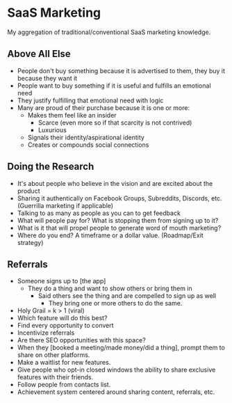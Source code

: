 # SaaS Marketing
My aggregation of traditional/conventional SaaS marketing knowledge.

## Above All Else
* People don't buy something because it is advertised to them, they buy it because they want it
* People want to buy something if it is useful and fulfills an emotional need
* They justify fulfilling that emotional need with logic
* Many are proud of their purchase because it is one or more:
  * Makes them feel like an insider
    * Scarce (even more so if that scarcity is not contrived)
    * Luxurious
  * Signals their identity/aspirational identity
  * Creates or compounds social connections

## Doing the Research
* It's about people who believe in the vision and are excited about the product
* Sharing it authentically on Facebook Groups, Subreddits, Discords, etc. (Guerrilla marketing if applicable)
* Talking to as many as people as you can to get feedback
* What will people pay for? What is stopping them from signing up to it?
* What is it that will propel people to generate word of mouth marketing?
* Where do you end? A timeframe or a dollar value. (Roadmap/Exit strategy)

## Referrals
* Someone signs up to [the app]
  * They do a thing and want to show others or bring them in
    * Said others see the thing and are compelled to sign up as well
      * They bring one or more others to do the same.
* Holy Grail = k > 1 (viral)
* Which feature will do this best?
* Find every opportunity to convert
* Incentivize referrals
* Are there SEO opportunities with this space?
* When they [booked a meeting/made money/did a thing], prompt them to share on other platforms.
* Make a waitlist for new features.
* Give people who opt-in closed windows the ability to share exclusive features with their friends.
* Follow people from contacts list.
* Achievement system centered around sharing content, referrals, etc.